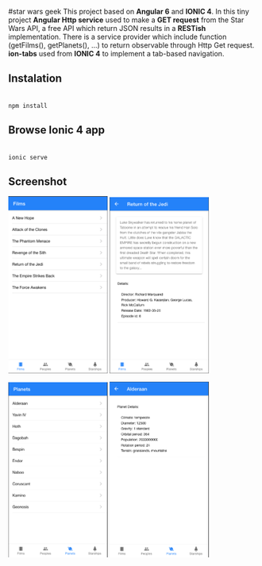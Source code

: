 #star wars geek
This project based on **Angular 6** and **IONIC 4**.
In this tiny project **Angular Http service** used to make a **GET request** from the Star Wars API, a free API which return JSON results in a **RESTish** implementation. There is a service provider which include function (getFilms(), getPlanets(), ...) to return observable through Http Get request. **ion-tabs** used from **IONIC 4** to implement a tab-based navigation.

## Instalation
```

npm install
```

## Browse Ionic 4 app
```

ionic serve
```
## Screenshot

<img src="https://raw.githubusercontent.com/pooyanehsani/SWAPIplayground/master/ion-images/ionic2.png" width="200"> <img src="https://raw.githubusercontent.com/pooyanehsani/SWAPIplayground/master/ion-images/ionic4.png" width="200">


<img src="https://raw.githubusercontent.com/pooyanehsani/SWAPIplayground/master/ion-images/ionic1.png" width="200"> <img src="https://raw.githubusercontent.com/pooyanehsani/SWAPIplayground/master/ion-images/ionic3.png" width="200">
